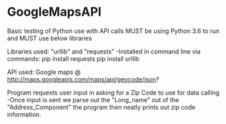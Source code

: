 # GoogleMapsAPI

Basic testing of Python use with API calls
MUST be using Python 3.6 to run and MUST use below libraries

Libraries used: "urllib" and "requests"
-Installed in command line via commands: 
  pip install requests
  pip install urllib
  
API used: 
  Google maps @ http://maps.googleapis.com/maps/api/geocode/json?
 
Program requests user input in asking for a Zip Code to use for data calling
-Once input is sent we parse out the "Long_name" out of the "Address_Component"
the program then neatly prints out zip code information.

